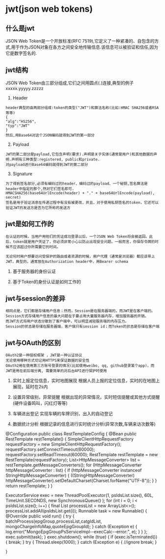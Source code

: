 # jwt(json web tokens)

## 什么是jwt
JSON Web Token是一个开放标准(RFC 7519),它定义了一种紧凑的、自包含的方式,用于作为JSON对象在各方之间安全地传输信息.该信息可以被验证和信任,因为它是数字签名的.


## jwt结构
JSON Web Token由三部分组成,它们之间用圆点(.)连接,典型的例子xxxxx.yyyyy.zzzzz
1. Header
```
header典型的由两部分组成:token的类型("JWT")和算法名称(比如:HMAC SHA256或者RSA等等)
{
"alg":"HS256",
"typ":"JWT"
}
然后,用Base64对这个JSON编码就得到JWT的第一部分
```


2. Payload
```
JWT的第二部分是payload,它包含声明(要求).声明是关于实体(通常是用户)和其他数据的声明.声明有三种类型:registered, public和private.
对payload进行Base64编码就得到JWT的第二部分
```


3. Signature
```
为了得到签名部分,必须有编码过的header、编码过的payload、一个秘钥,签名算法是header中指定的那个,然对它们签名即可.
HMACSHA256(base64UrlEncode(header) + "." + base64UrlEncode(payload), secret)
签名是用于验证消息在传递过程中有没有被更改，并且，对于使用私钥签名的token，它还可以验证JWT的发送方是否为它所称的发送方
```

## jwt是如何工作的
```
在认证的时候，当用户用他们的凭证成功登录以后，一个JSON Web Token将会被返回。此后，token就是用户凭证了，你必须非常小心以防止出现安全问题。一般而言，你保存令牌的时候不应该超过你所需要它的时间。

无论何时用户想要访问受保护的路由或者资源的时候，用户代理（通常是浏览器）都应该带上JWT，典型的，通常放在Authorization header中，用Bearer schema
```

1. 基于服务器的身份认证

2. 基于Token的身份认证是如何工作的




## jwt与session的差异
```
相同点是，它们都是存储用户信息；然而，Session是在服务器端的，而JWT是在客户端的。
Session方式存储用户信息的最大问题在于要占用大量服务器内存，增加服务器的开销。
而JWT方式将用户状态分散到了客户端中，可以明显减轻服务端的内存压力。
Session的状态是存储在服务器端，客户端只有session id；而Token的状态是存储在客户端
```


## jwt与OAuth的区别
```
OAuth2是一种授权框架 ，JWT是一种认证协议
无论使用哪种方式切记用HTTPS来保证数据的安全性
OAuth2用在使用第三方账号登录的情况(比如使用weibo, qq, github登录某个app)，而JWT是用在前后端分离, 需要简单的对后台API进行保护时使用
```




1. 实时上报定位信息，实时地图展现
根据人员上报的定位信息，实时的在地图上展现，延时在2s内

2. 设置异常级别，异常提醒
根据出现的异常情况，实时短信提醒或其他方式提醒(硬件设备鸣叫，闪红灯等等)


3. 车辆进出登记
实现车辆的车牌识别，出入的自动登记


4. 数据统计分析
根据记录的信息进行实时统计分析(异常次数,车辆来访次数等)




@Configuration
public class RestTemplateConfig {
    @Bean
    public RestTemplate restTemplate() {
        SimpleClientHttpRequestFactory requestFactory = new SimpleClientHttpRequestFactory();
        requestFactory.setConnectTimeout(60000);
        requestFactory.setReadTimeout(60000);
        RestTemplate restTemplate = new RestTemplate(requestFactory);
        List<HttpMessageConverter<?>> list = restTemplate.getMessageConverters();
        for (HttpMessageConverter<?> httpMessageConverter : list) {
            if (httpMessageConverter instanceof StringHttpMessageConverter) {
                ((StringHttpMessageConverter) httpMessageConverter).setDefaultCharset(Charset.forName("UTF-8"));
            }
        }
        return restTemplate;
    }
}


ExecutorService exec = new ThreadPoolExecutor(1, psIdsList.size(),
        60L, TimeUnit.SECONDS,
        new SynchronousQueue<Runnable>()
);
for (int i = 0; i < psIdsList.size(); i++)
{
    final List<Long> processList = new ArrayList<>();
    processList.addAll(psIdsList.get(i));
    Runnable task = new Runnable()
    {
        @Override
        public void run()
        {
            try
            {
                batchProcess(epgGroup,processList,catgIdList, mongoChargeInfoMap,quoteEpgGroupId);
            }
            catch (Exception e)
            {
                log.error("MongoEpgGroupPsServiceImpl--execCalc--error:", e);
            }
        }
    };
    exec.submit(task);
}
exec.shutdown();
while (true)
{
    if (exec.isTerminated())
    {
        break;
    }
    try
    {
        Thread.sleep(1000);
    }
    catch (Exception e)
    {
        //ignore
        break;
    }

}





